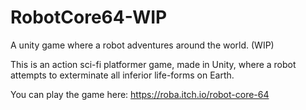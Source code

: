 # RobotCore64-WIP
A unity game where a robot adventures around the world. (WIP)

This is an action sci-fi platformer game, made in Unity, where a robot attempts to exterminate all inferior life-forms on Earth.

You can play the game here: https://roba.itch.io/robot-core-64
